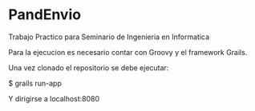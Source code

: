 # PandEnvio
Trabajo Practico para Seminario de Ingenieria en Informatica

Para la ejecucion es necesario contar con Groovy y el framework Grails.

Una vez clonado el repositorio se debe ejecutar:

$ grails run-app

Y dirigirse a localhost:8080
